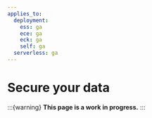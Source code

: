 ```yaml
---
applies_to:
  deployment:
    ess: ga
    ece: ga
    eck: ga
    self: ga
  serverless: ga
---
```


# Secure your data

:::{warning}
**This page is a work in progress.** 
:::
